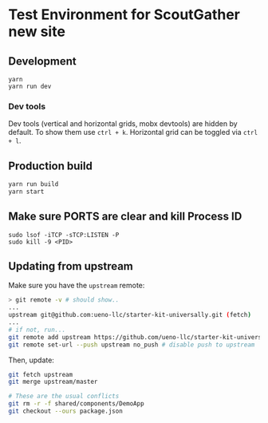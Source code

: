 # Test Environment for ScoutGather new site


## Development

```
yarn
yarn run dev
```

### Dev tools

Dev tools (vertical and horizontal grids, mobx devtools) are hidden by default. To show them use `ctrl + k`. Horizontal grid can be toggled via `ctrl + l`.



## Production build

```bash
yarn run build
yarn start
```


## Make sure PORTS are clear and kill Process ID 
```
sudo lsof -iTCP -sTCP:LISTEN -P
sudo kill -9 <PID>
```

## Updating from upstream

Make sure you have the `upstream` remote:

```bash
> git remote -v # should show..
...
upstream git@github.com:ueno-llc/starter-kit-universally.git (fetch)
...
# if not, run...
git remote add upstream https://github.com/ueno-llc/starter-kit-universally.git
git remote set-url --push upstream no_push # disable push to upstream
```

Then, update:

```bash
git fetch upstream
git merge upstream/master

# These are the usual conflicts
git rm -r -f shared/components/DemoApp
git checkout --ours package.json
```